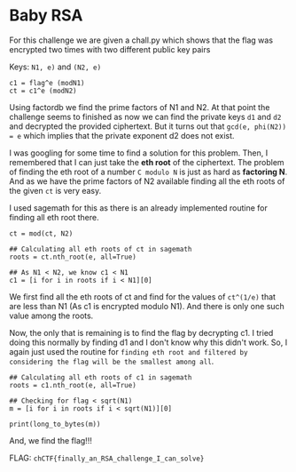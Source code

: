 # Baby RSA

For this challenge we are given a chall.py which shows that the flag was encrypted two times with two different public key pairs

Keys: `N1, e)` and `(N2, e)`

```
c1 = flag^e (modN1)
ct = c1^e (modN2)
```

Using factordb we find the prime factors of N1 and N2. At that point the challenge seems to finished as now we can find the private keys `d1` and `d2` and decrypted the provided ciphertext. But it turns out that `gcd(e, phi(N2)) = e` which implies that the private exponent d2 does not exist. 

I was googling for some time to find a solution for this problem. Then, I remembered that I can just take the **eth root** of the ciphertext. The problem of finding the eth root of a number `C modulo N` is just as hard as **factoring N**. And as we have the prime factors of N2 available finding all the eth roots of the given `ct` is very easy.

I used sagemath for this as there is an already implemented routine for finding all eth root there.
```
ct = mod(ct, N2)

## Calculating all eth roots of ct in sagemath
roots = ct.nth_root(e, all=True)

## As N1 < N2, we know c1 < N1
c1 = [i for i in roots if i < N1][0]
```

We first find all the eth roots of ct and find for the values of `ct^(1/e)` that are less than N1 (As c1 is encrypted modulo N1). 
And there is only one such value among the roots.

Now, the only that is remaining is to find the flag by decrypting c1. I tried doing this normally by finding d1 and I don't know why this didn't work. So, I again just used the routine for `finding eth root and filtered by considering the flag will be the smallest among all`.
```
## Calculating all eth roots of c1 in sagemath
roots = c1.nth_root(e, all=True)

## Checking for flag < sqrt(N1)
m = [i for i in roots if i < sqrt(N1)][0]

print(long_to_bytes(m))
```

And, we find the flag!!!

FLAG: `chCTF{finally_an_RSA_challenge_I_can_solve}`
